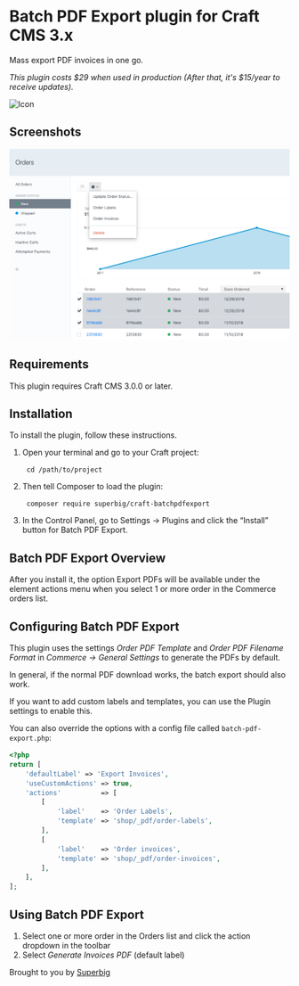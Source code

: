 # Batch PDF Export plugin for Craft CMS 3.x

Mass export PDF invoices in one go.

_This plugin costs $29 when used in production (After that, it's $15/year to receive updates)._

![Icon](resources/icon.png)

## Screenshots

![Screenshot](resources/batch-pdf-export-screenshot.png)

## Requirements

This plugin requires Craft CMS 3.0.0 or later.

## Installation

To install the plugin, follow these instructions.

1. Open your terminal and go to your Craft project:

        cd /path/to/project

2. Then tell Composer to load the plugin:

        composer require superbig/craft-batchpdfexport

3. In the Control Panel, go to Settings → Plugins and click the “Install” button for Batch PDF Export.

## Batch PDF Export Overview

After you install it, the option Export PDFs will be available under the element actions menu when you select 1 or more order in the Commerce orders list.

## Configuring Batch PDF Export

This plugin uses the settings _Order PDF Template_ and _Order PDF Filename Format_ in _Commerce -> General Settings_ to generate the PDFs by default.

In general, if the normal PDF download works, the batch export should also work.

If you want to add custom labels and templates, you can use the Plugin settings to enable this.

You can also override the options with a config file called `batch-pdf-export.php`:

```php
<?php
return [
    'defaultLabel' => 'Export Invoices',
    'useCustomActions' => true,
    'actions'          => [
        [
            'label'    => 'Order Labels',
            'template' => 'shop/_pdf/order-labels',
        ],
        [
            'label'    => 'Order invoices',
            'template' => 'shop/_pdf/order-invoices',
        ],
    ],
];
```

## Using Batch PDF Export

1. Select one or more order in the Orders list and click the action dropdown in the toolbar
2. Select _Generate Invoices PDF_ (default label)

Brought to you by [Superbig](https://superbig.co)
